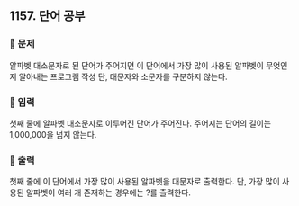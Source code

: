 ## 1157. 단어 공부

### 📌 문제
알파벳 대소문자로 된 단어가 주어지면 이 단어에서 가장 많이 사용된 알파벳이 무엇인지 알아내는 프로그램 작성
단, 대문자와 소문자를 구분하지 않는다.

### 📌 입력
첫째 줄에 알파벳 대소문자로 이루어진 단어가 주어진다. 
주어지는 단어의 길이는 1,000,000을 넘지 않는다.

### 📌 출력
첫째 줄에 이 단어에서 가장 많이 사용된 알파벳을 대문자로 출력한다.
단, 가장 많이 사용된 알파벳이 여러 개 존재하는 경우에는 ?를 출력한다.
